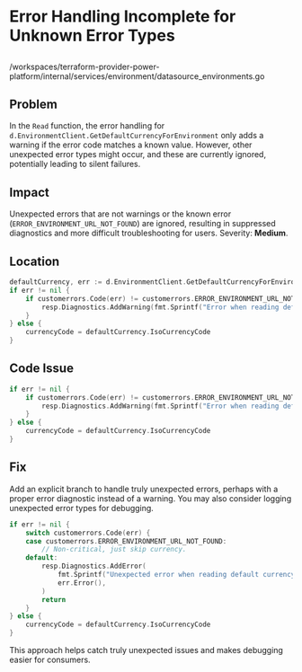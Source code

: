 # Error Handling Incomplete for Unknown Error Types

##

/workspaces/terraform-provider-power-platform/internal/services/environment/datasource_environments.go

## Problem

In the `Read` function, the error handling for `d.EnvironmentClient.GetDefaultCurrencyForEnvironment` only adds a warning if the error code matches a known value. However, other unexpected error types might occur, and these are currently ignored, potentially leading to silent failures.

## Impact

Unexpected errors that are not warnings or the known error (`ERROR_ENVIRONMENT_URL_NOT_FOUND`) are ignored, resulting in suppressed diagnostics and more difficult troubleshooting for users. Severity: **Medium**.

## Location

```go
defaultCurrency, err := d.EnvironmentClient.GetDefaultCurrencyForEnvironment(ctx, env.Name)
if err != nil {
    if customerrors.Code(err) != customerrors.ERROR_ENVIRONMENT_URL_NOT_FOUND {
        resp.Diagnostics.AddWarning(fmt.Sprintf("Error when reading default currency for environment %s", env.Name), err.Error())
    }
} else {
    currencyCode = defaultCurrency.IsoCurrencyCode
}
```

## Code Issue

```go
if err != nil {
    if customerrors.Code(err) != customerrors.ERROR_ENVIRONMENT_URL_NOT_FOUND {
        resp.Diagnostics.AddWarning(fmt.Sprintf("Error when reading default currency for environment %s", env.Name), err.Error())
    }
} else {
    currencyCode = defaultCurrency.IsoCurrencyCode
}
```

## Fix

Add an explicit branch to handle truly unexpected errors, perhaps with a proper error diagnostic instead of a warning. You may also consider logging unexpected error types for debugging.

```go
if err != nil {
    switch customerrors.Code(err) {
    case customerrors.ERROR_ENVIRONMENT_URL_NOT_FOUND:
        // Non-critical, just skip currency.
    default:
        resp.Diagnostics.AddError(
            fmt.Sprintf("Unexpected error when reading default currency for environment %s", env.Name),
            err.Error(),
        )
        return
    }
} else {
    currencyCode = defaultCurrency.IsoCurrencyCode
}
```

This approach helps catch truly unexpected issues and makes debugging easier for consumers.
